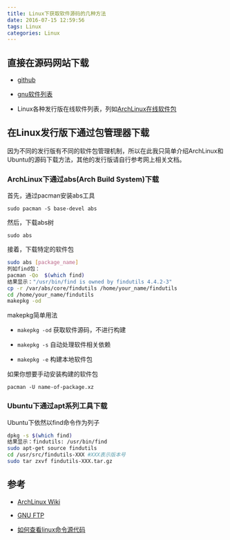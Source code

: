 ```yaml
---
title: Linux下获取软件源码的几种方法
date: 2016-07-15 12:59:56
tags: Linux
categories: Linux
---
```


## 直接在源码网站下载

- [github](https://github.com/)

- [gnu软件列表](http://ftp.gnu.org/)

- Linux各种发行版在线软件列表，列如[ArchLinux在线软件包](https://www.archlinux.org/packages/?q=coreutils)

## 在Linux发行版下通过包管理器下载

因为不同的发行版有不同的软件包管理机制，所以在此我只简单介绍ArchLinux和Ubuntu的源码下载方法，其他的发行版请自行参考网上相关文档。

### **ArchLinux下通过abs(Arch Build System)下载**

首先，通过pacman安装abs工具

`sudo pacman -S base-devel abs`

然后，下载abs树

`sudo abs`

接着，下载特定的软件包

```bash
sudo abs [package_name]
列如find包：
pacman -Qo  $(which find)
结果显示："/usr/bin/find is owned by findutils 4.4.2-3"
cp -r /var/abs/core/findutils /home/your_name/findutils
cd /home/your_name/findutils
makepkg -od
```
makepkg简单用法

- `makepkg -od` 获取软件源码，不进行构建

- `makepkg -s` 自动处理软件相关依赖

- `makepkg -e` 构建本地软件包

如果你想要手动安装构建的软件包

`pacman -U name-of-package.xz`

### **Ubuntu下通过apt系列工具下载**

Ubuntu下依然以find命令作为列子

```bash
dpkg -s $(which find)
结果显示：findutils: /usr/bin/find
sudo apt-get source findutils
cd /usr/src/findutils-XXX #XXX表示版本号  
sudo tar zxvf findutils-XXX.tar.gz  
```

## 参考

- [ArchLinux Wiki](https://wiki.archlinux.org/)

- [GNU FTP](http://ftp.gnu.org/)

- [如何查看linux命令源代码](http://blog.csdn.net/earbao/article/details/17955815)


